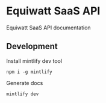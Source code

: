# Equiwatt SaaS API 

Equiwatt SaaS API documentation

## Development

Install mintlify dev tool

```
npm i -g mintlify
```

Generate docs
```
mintlify dev
```
